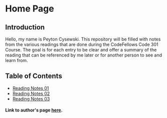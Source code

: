 # Home Page

## Introduction

Hello, my name is Peyton Cysewski. This repository will be filled with notes from the various readings that are done during the CodeFellows Code 301 Course. The goal is for each entry to be clear and offer a summary of the reading that can be referenced by me later or for another person to see and learn from.

## Table of Contents

- [Reading Notes 01](reading-01.md)
- [Reading Notes 02](reading-02.md)
- [Reading Notes 03](reading-03.md)



#### Link to author's page [here](https://github.com/Peyton-Cysewski).